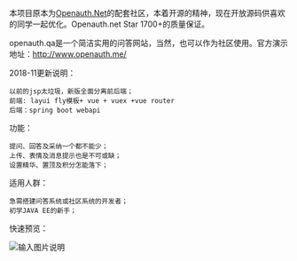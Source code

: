 本项目原本为[Openauth.Net](http://git.oschina.net/yubaolee/OpenAuth.Net/)的配套社区，本着开源的精神，现在开放源码供喜欢的同学一起优化。Openauth.net Star 1700+的质量保证。

openauth.qa是一个简洁实用的问答网站，当然，也可以作为社区使用。官方演示地址：[http://www.openauth.me/
](http://www.openauth.me)

2018-11更新说明：
    
    以前的jsp太垃圾，新版全面分离前后端；
    前端: layui fly模板+ vue + vuex +vue router
    后端：spring boot webapi

功能：

    提问、回答及采纳一个都不能少；
    上传、表情及消息提示也是不可或缺；
    设置精华、置顶及积分怎能落下；

适用人群：

    急需搭建问答系统或社区系统的开发者；
    初学JAVA EE的新手；

快速预览：

![输入图片说明](http://git.oschina.net/uploads/images/2017/0214/142742_1461ee99_362401.png "在这里输入图片标题")